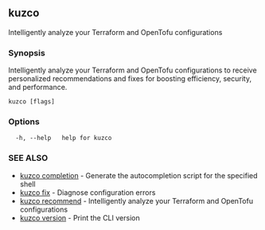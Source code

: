 ## kuzco

Intelligently analyze your Terraform and OpenTofu configurations

### Synopsis

Intelligently analyze your Terraform and OpenTofu configurations to receive personalized recommendations and fixes for boosting efficiency, security, and performance.

```
kuzco [flags]
```

### Options

```
  -h, --help   help for kuzco
```

### SEE ALSO

* [kuzco completion](kuzco_completion.md)	 - Generate the autocompletion script for the specified shell
* [kuzco fix](kuzco_fix.md)	 - Diagnose configuration errors
* [kuzco recommend](kuzco_recommend.md)	 - Intelligently analyze your Terraform and OpenTofu configurations
* [kuzco version](kuzco_version.md)	 - Print the CLI version

